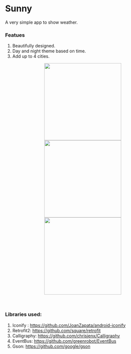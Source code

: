 # Sunny
A very simple app to show weather. 

### Featues
1. Beautifully designed.
2. Day and night theme based on time.
3. Add up to 4 cities.

<p align="center">
<kbd>
  <img src="https://github.com/vicky7230/Sunny/blob/master/graphics/1.png" width="250">
</kbd>
<kbd>
  <img src="https://github.com/vicky7230/Sunny/blob/master/graphics/2.png" width="250">
</kbd>
<kbd>
  <img src="https://github.com/vicky7230/Sunny/blob/master/graphics/3.png" width="250">
</kbd>
</p>
<br>

### Libraries used:
1. Iconify : https://github.com/JoanZapata/android-iconify
2. Retrofit2: https://github.com/square/retrofit
3. Calligraphy: https://github.com/chrisjenx/Calligraphy
4. EventBus: https://github.com/greenrobot/EventBus
5. Gson: https://github.com/google/gson
